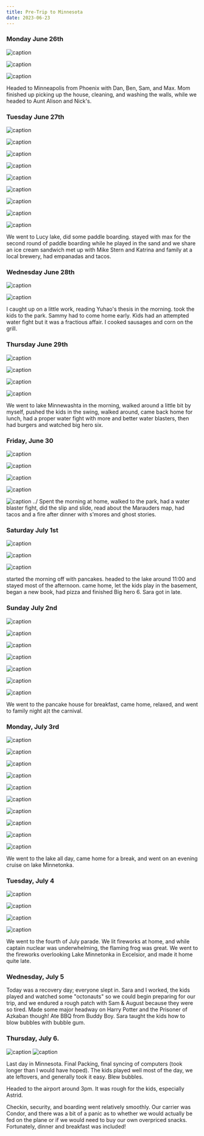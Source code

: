 ```yaml
---
title: Pre-Trip to Minnesota
date: 2023-06-23
---
```


<!-- ## Minnesota -->

### Monday June 26th

![caption](/images/travel/PXL_20230626_201001624.MP.jpg)

![caption](/images/travel/PXL_20230626_201005909.MP.jpg)

![caption](/images/travel/PXL_20230626_201013478.jpg)

Headed to Minneapolis from Phoenix with Dan, Ben, Sam, and Max.  Mom finished up picking up the house, cleaning, and washing the walls, while we headed to Aunt Alison and Nick's.

### Tuesday June 27th

![caption](/images/travel/PXL_20230627_123851879.jpg)

![caption](/images/travel/PXL_20230627_192757170.MP.jpg)

![caption](/images/travel/PXL_20230627_192809797.jpg)

![caption](/images/travel/PXL_20230627_195342823.jpg)

![caption](/images/travel/PXL_20230627_195838294.MP.jpg)

![caption](/images/travel/PXL_20230627_202151114.MP.jpg)

![caption](/images/travel/PXL_20230627_212358337.MP.jpg)

![caption](/images/travel/PXL_20230627_231953995.jpg)

![caption](/images/travel/PXL_20230627_232003085.jpg)

We went to Lucy lake, did some paddle boarding.  stayed with max for the second round of paddle boarding while he played in the sand and we share an ice cream sandwich  met up with Mike Stern and Katrina and family at a local brewery, had empanadas and tacos.

### Wednesday June 28th

![caption](/images/travel/PXL_20230628_002927536.MP.jpg)

![caption](/images/travel/PXL_20230628_041507364.jpg)

I caught up on a little work, reading Yuhao's thesis in the morning. took the kids to the park. Sammy had to come home early. Kids had an attempted water fight but it was a fractious affair.  I cooked sausages and corn on the grill.

### Thursday June 29th

![caption](/images/travel/PXL_20230629_151742499.jpg)

![caption](/images/travel/PXL_20230629_151753292.MP.jpg)

![caption](/images/travel/PXL_20230629_161227092.jpg)

![caption](/images/travel/PXL_20230629_200715705.jpg)

We went to lake Minnewashta in the morning, walked around a little bit by myself, pushed the kids in the swing, walked around, came back home for lunch, had a proper water fight with more and better water blasters, then had burgers and watched big hero six.

### Friday, June 30

![caption](/images/travel/PXL_20230630_001529081.MP.jpg)

![caption](/images/travel/PXL_20230630_001533948.jpg)

![caption](/images/travel/PXL_20230630_140253891.jpg)

![caption](/images/travel/PXL_20230630_184052954.jpg)

![caption](/images/travel/PXL_20230630_224202390.jpg)
../
Spent the morning at home, walked to the park, had a water blaster fight, did the slip and slide, read about the Marauders map, had tacos and a fire after dinner with s'mores and ghost stories.

### Saturday July 1st

![caption](/images/travel/PXL_20230701_015204927.jpg)

![caption](/images/travel/PXL_20230701_023824389.jpg)

![caption](/images/travel/PXL_20230701_040952016.jpg)

started the morning off with pancakes. headed to the lake around 11:00 and stayed most of the afternoon.  came home, let the kids play in the basement, began a new book, had pizza and finished Big hero 6.  Sara got in late.

### Sunday July 2nd

![caption](/images/travel/PXL_20230702_214049797.jpg)

![caption](/images/travel/PXL_20230702_214133781.jpg)

![caption](/images/travel/PXL_20230702_215040320.jpg)

![caption](/images/travel/PXL_20230702_215914908.jpg)

![caption](/images/travel/PXL_20230702_221038179.MP.jpg)

![caption](/images/travel/PXL_20230702_230138632.jpg)

![caption](/images/travel/PXL_20230702_232805189.jpg)

We went to the pancake house for breakfast, came home, relaxed, and went to family night a)t the carnival.

### Monday, July 3rd

![caption](/images/travel/PXL_20230703_130139774.jpg)

![caption](/images/travel/PXL_20230703_183922822.jpg)

![caption](/images/travel/IMG-20230703-WA0017.jpg)

![caption](/images/travel/IMG-20230703-WA0028.jpg)

![caption](/images/travel/IMG-20230703-WA0032.jpg)

![caption](/images/travel/IMG-20230703-WA0040.jpg)

![caption](/images/travel/IMG-20230703-WA0041.jpg)

![caption](/images/travel/IMG-20230703-WA0047.jpg)

![caption](/images/travel/IMG-20230703-WA0049.jpg)

![caption](/images/travel/IMG-20230703-WA0057.jpg)

We went to the lake all day, came home for a break, and went on an evening cruise on lake Minnetonka.

### Tuesday, July 4

![caption](/images/travel/PXL_20230704_194615223.jpg)

![caption](/images/travel/PXL_20230704_212827207.MP.jpg)

![caption](/images/travel/IMG-20230704-WA0012.jpg)

![caption](/images/travel/PXL_20230705_012008453.jpg)

We went to the fourth of July parade.  We lit fireworks at home, and while captain nuclear was underwhelming, the flaming frog was great.  We went to the fireworks overlooking Lake Minnetonka in Excelsior, and made it home quite late.

### Wednesday, July 5

Today was a recovery day; everyone slept in.  Sara and I worked, the kids played and watched some "octonauts" so we could begin preparing for our trip, and we endured a rough patch with Sam & August because they were so tired.  Made some major headway on Harry Potter and the Prisoner of Azkaban though!  Ate BBQ from Buddy Boy.  Sara taught the kids how to blow bubbles with bubble gum.

### Thursday, July 6.  

![caption](/images/travel/PXL_20230706_205824641.jpg) 
![caption](/images/travel/PXL_20230706_210211799.MP.jpg) 

Last day in Minnesota.  Final Packing, final syncing of computers (took longer than I would have hoped).  The kids played well most of the day, we ate leftovers, and generally took it easy.  Blew bubbles.

Headed to the airport around 3pm.  It was rough for the kids, especially Astrid.  

Checkin, security, and boarding went relatively smoothly.  Our carrier was Condor, and there was a bit of a panic as to whether we would actually be fed on the plane or if we would need to buy our own overpriced snacks.  Fortunately, dinner and breakfast was included!

